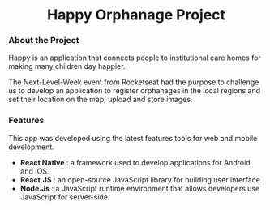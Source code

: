 <h1 align="center">Happy Orphanage Project</h1>


### About the Project

Happy is an application that connects people to institutional care homes for making many children day happier.

The Next-Level-Week event from Rocketseat had the purpose to challenge us to develop an application to register orphanages in the local regions and set their location on the map, upload and store images.

### Features

This app was developed using the latest features tools for web and mobile development.

- __React Native__ : a framework used to develop applications for Android and IOS.
- __React.JS__ : an open-source JavaScript library for  building user interface.
- __Node.Js__ : a JavaScript runtime environment that allows developers use JavaScript for server-side.
